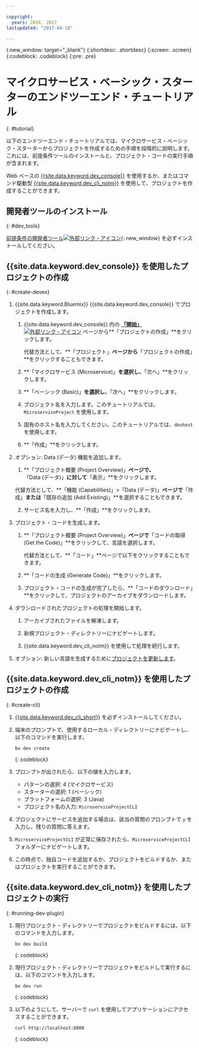 ```yaml
---

copyright:
  years: 2016, 2017
lastupdated: "2017-04-18"

---
```

{:new_window: target="_blank"}
{:shortdesc: .shortdesc}
{:screen: .screen}
{:codeblock: .codeblock}
{:pre: .pre}

# マイクロサービス・ベーシック・スターターのエンドツーエンド・チュートリアル
{: #tutorial}

以下のエンドツーエンド・チュートリアルでは、マイクロサービス・ベーシック・スターターからプロジェクトを作成するための手順を段階的に説明します。これには、前提条件ツールのインストールと、プロジェクト・コードの実行手順が含まれます。

Web ベースの [{{site.data.keyword.dev_console}}](#create-devex) を使用するか、またはコマンド駆動型 [{{site.data.keyword.dev_cli_notm}}](#create-cli) を使用して、プロジェクトを作成することができます。

## 開発者ツールのインストール
{: #dev_tools}

[前提条件の開発者ツール![外部リンク・アイコン](../icons/launch-glyph.svg "外部リンク・アイコン")](get_code.html#prereq-dev-tools){: new_window} を必ずインストールしてください。


## {{site.data.keyword.dev_console}} を使用したプロジェクトの作成
{: #create-devex}

1. {{site.data.keyword.Bluemix}} {{site.data.keyword.dev_console}} でプロジェクトを作成します。

	1. {{site.data.keyword.dev_console}} 内の [**「開始」** ![外部リンク・アイコン](../icons/launch-glyph.svg "外部リンク・アイコン")](https://console.ng.bluemix.net/developer/getting-started/) ページから**「プロジェクトの作成」**をクリックします。

		代替方法として、**「プロジェクト」**ページから**「プロジェクトの作成」**をクリックすることもできます。

	2. **「マイクロサービス (Microservice)」**を選択し、**「次へ」**をクリックします。

	3. **「ベーシック (Basic)」**を選択し、**「次へ」**をクリックします。

	4. プロジェクト名を入力します。このチュートリアルでは、`MicroserviceProject` を使用します。   

	5. 固有のホスト名を入力してください。このチュートリアルでは、`devhost` を使用します。 
   
	6. **「作成」**をクリックします。

2. オプション: Data (データ) 機能を追加します。

	1. **「プロジェクト概要 (Project Overview)」**ページで、**「Data (データ)」**に対して**「表示」**をクリックします。

      代替方法として、**「機能 (Capabilities)」>「Data (データ)」**ページで**「作成」**または**「既存の追加 (Add Existing)」**を選択することもできます。

   2. サービス名を入力し、**「作成」**をクリックします。

3. プロジェクト・コードを生成します。

	1. **「プロジェクト概要 (Project Overview)」**ページで**「コードの取得 (Get the Code)」**をクリックして、言語を選択します。
   
		代替方法として、**「コード」**ページで以下をクリックすることもできます。
      
	2. **「コードの生成 (Generate Code)」**をクリックします。
   
	3. プロジェクト・コードの生成が完了したら、**「コードのダウンロード」**をクリックして、プロジェクトのアーカイブをダウンロードします。

4. ダウンロードされたプロジェクトの処理を開始します。

	1. アーカイブされたファイルを解凍します。
	
	2. 新規プロジェクト・ディレクトリーにナビゲートします。
	
	3. {{site.data.keyword.dev_cli_notm}} を使用して処理を続行します。

5. オプション: 新しい言語を生成するために[プロジェクトを更新します](project_overview_page.html#update_language)。


## {{site.data.keyword.dev_cli_notm}} を使用したプロジェクトの作成
{: #create-cli}

1. [{{site.data.keyword.dev_cli_short}}](dev_cli.html) を必ずインストールしてください。

2. 端末のプロンプトで、使用するローカル・ディレクトリーにナビゲートし、以下のコマンドを実行します。
  
	```
	bx dev create
	```
	{: codeblock}

3. プロンプトが出されたら、以下の値を入力します。

	* パターンの選択: 4 (マイクロサービス)
	* スターターの選択: 1 (ベーシック)
	* プラットフォームの選択: 3 (Java)
	* プロジェクト名の入力: `MicroserviceProjectCLI`

4. プロジェクトにサービスを追加する場合は、該当の質問のプロンプトで `y` を入力し、残りの質問に答えます。

5. `MicroserviceProjectCLI` が正常に保存されたら、`MicroserviceProjectCLI` フォルダーにナビゲートします。

6. この時点で、独自コードを追加するか、プロジェクトをビルドするか、またはプロジェクトを実行することができます。
 
 
## {{site.data.keyword.dev_cli_notm}} を使用したプロジェクトの実行
{: #running-dev-plugin}

1. 現行プロジェクト・ディレクトリーでプロジェクトをビルドするには、以下のコマンドを入力します。

	```
	bx dev build
	```     
	{: codeblock}

2. 現行プロジェクト・ディレクトリーでプロジェクトをビルドして実行するには、以下のコマンドを入力します。

	```
	bx dev run
	```
	{: codeblock}	

3. 以下のようにして、サーバーで `curl` を使用してアプリケーションにアクセスすることができます。

	```
	curl http://localhost:8080	
	```
	{: codeblock}
